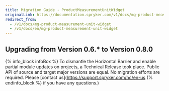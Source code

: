 ```yaml
---
title: Migration Guide - ProductMeasurementUnitWidget
originalLink: https://documentation.spryker.com/v1/docs/mg-product-measurement-unit-widget
redirect_from:
  - /v1/docs/mg-product-measurement-unit-widget
  - /v1/docs/en/mg-product-measurement-unit-widget
---
```


## Upgrading from Version 0.6.* to Version 0.8.0

{% info_block infoBox %}
To dismantle the Horizontal Barrier and enable partial module updates on projects, a Technical Release took place. Public API of source and target major versions are equal. No migration efforts are required. Please [contact us](https://support.spryker.com/hc/en-us
{% endinfo_block %} if you have any questions.)
